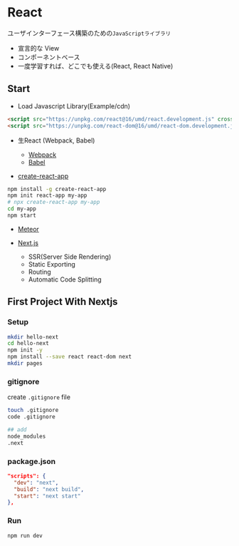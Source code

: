 # React

ユーザインターフェース構築のための`JavaScriptライブラリ`

- 宣言的な View
- コンポーネントベース
- 一度学習すれば、どこでも使える(React, React Native)

## Start

- Load Javascript Library(Example/cdn)

```html
<script src="https://unpkg.com/react@16/umd/react.development.js" crossorigin></script>
<script src="https://unpkg.com/react-dom@16/umd/react-dom.development.js" crossorigin></script>
```

- 生React (Webpack, Babel)
  - [Webpack](https://webpack.js.org/)
  - [Babel](https://babeljs.io/)

- [create-react-app](https://github.com/facebook/create-react-app)

```bash
npm install -g create-react-app
npm init react-app my-app
# npx create-react-app my-app
cd my-app
npm start
```

- [Meteor](https://guide.meteor.com/react.html)

- [Next.js](https://nextjs.org/)
  - SSR(Server Side Rendering)
  - Static Exporting
  - Routing
  - Automatic Code Splitting

## First Project With Nextjs

### Setup

```bash
mkdir hello-next
cd hello-next
npm init -y
npm install --save react react-dom next
mkdir pages
```

### gitignore

create `.gitignore` file

```bash
touch .gitignore
code .gitignore

## add
node_modules
.next
```

### package.json

```json
"scripts": {
  "dev": "next",
  "build": "next build",
  "start": "next start"
},
```

### Run

```bash
npm run dev
```